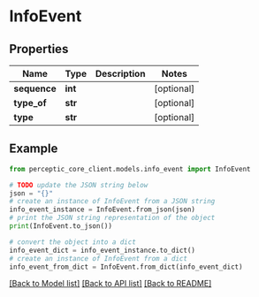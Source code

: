 # InfoEvent


## Properties

Name | Type | Description | Notes
------------ | ------------- | ------------- | -------------
**sequence** | **int** |  | [optional] 
**type_of** | **str** |  | [optional] 
**type** | **str** |  | [optional] 

## Example

```python
from perceptic_core_client.models.info_event import InfoEvent

# TODO update the JSON string below
json = "{}"
# create an instance of InfoEvent from a JSON string
info_event_instance = InfoEvent.from_json(json)
# print the JSON string representation of the object
print(InfoEvent.to_json())

# convert the object into a dict
info_event_dict = info_event_instance.to_dict()
# create an instance of InfoEvent from a dict
info_event_from_dict = InfoEvent.from_dict(info_event_dict)
```
[[Back to Model list]](../README.md#documentation-for-models) [[Back to API list]](../README.md#documentation-for-api-endpoints) [[Back to README]](../README.md)


